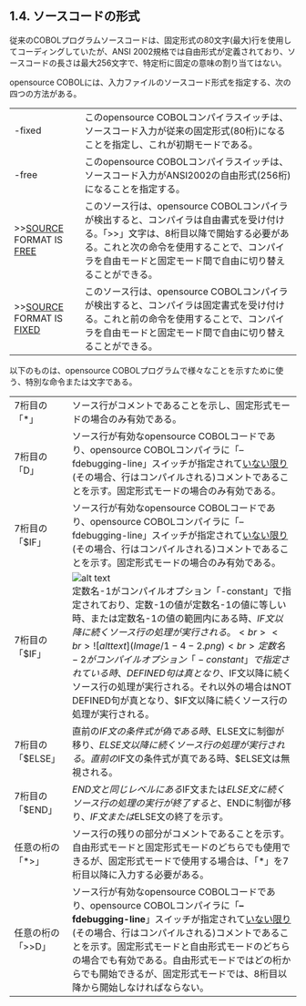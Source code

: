 ## 1.4. ソースコードの形式

従来のCOBOLプログラムソースコードは、固定形式の80文字(最大)行を使用してコーディングしていたが、ANSI 2002規格では自由形式が定義されており、ソースコードの長さは最大256文字で、特定桁に固定の意味の割り当てはない。

opensource COBOLには、入力ファイルのソースコード形式を指定する、次の四つの方法がある。

| | |
| :--- | :--- |
| -fixed | このopensource COBOLコンパイラスイッチは、ソースコード入力が従来の固定形式(80桁)になることを指定し、これが初期モードである。 |
| -free | このopensource COBOLコンパイラスイッチは、ソースコード入力がANSI2002の自由形式(256桁)になることを指定する。 |
| \>\><u>SOURCE</u> FORMAT IS <u>FREE</u> | このソース行は、opensource COBOLコンパイラが検出すると、コンパイラは自由書式を受け付ける。「\>\>」文字は、8桁目以降で開始する必要がある。これと次の命令を使用することで、コンパイラを自由モードと固定モード間で自由に切り替えることができる。 |
| \>\><u>SOURCE</u> FORMAT IS <u>FIXED</u> | このソース行は、opensource COBOLコンパイラが検出すると、コンパイラは固定書式を受け付ける。これと前の命令を使用することで、コンパイラを自由モードと固定モード間で自由に切り替えることができる。 |

以下のものは、opensource COBOLプログラムで様々なことを示すために使う、特別な命令または文字である。

| | |
| :--- | :--- |
| 7桁目の「*」 | ソース行がコメントであることを示し、固定形式モードの場合のみ有効である。 |
| 7桁目の「D」 | ソース行が有効なopensource COBOLコードであり、opensource COBOLコンパイラに「–fdebugging-line」スイッチが指定されて<u>いない限り</u>(その場合、行はコンパイルされる)コメントであることを示す。固定形式モードの場合のみ有効である。 |
| 7桁目の「$IF」 | ソース行が有効なopensource COBOLコードであり、opensource COBOLコンパイラに「–fdebugging-line」スイッチが指定されて<u>いない限り</u>(その場合、行はコンパイルされる)コメントであることを示す。固定形式モードの場合のみ有効である。 |
| 7桁目の「$IF」 | ![alt text](Image/1-4-1.png)<br>定数名-1がコンパイルオプション「-constant」で指定されており、定数-1の値が定数名-1の値に等しい時、または定数名-1の値の範囲内にある時、$IF文以降に続くソース行の処理が実行される。<br><br>![alt text](Image/1-4-2.png)<br>定数名-2がコンパイルオプション「-constant」で指定されている時、DEFINED句は真となり、$IF文以降に続くソース行の処理が実行される。それ以外の場合はNOT DEFINED句が真となり、$IF文以降に続くソース行の処理が実行される。 |
| 7桁目の「$ELSE」 | 直前の$IF文の条件式が偽である時、$ELSE文に制御が移り、$ELSE文以降に続くソース行の処理が実行される。直前の$IF文の条件式が真である時、$ELSE文は無視される。 |
| 7桁目の「$END」 | $END文と同じレベルにある$IF文または$ELSE文に続くソース行の処理の実行が終了すると、$ENDに制御が移り、$IF文または$ELSE文の終了を示す。 |
| 任意の桁の「*>」 | ソース行の残りの部分がコメントであることを示す。自由形式モードと固定形式モードのどちらでも使用できるが、固定形式モードで使用する場合は、「*」を7桁目以降に入力する必要がある。 |
| 任意の桁の「\>\>D」 | ソース行が有効なopensource COBOLコードであり、opensource COBOLコンパイラに「**–fdebugging-line**」スイッチが指定されて<u>いない限り</u>(その場合、行はコンパイルされる)コメントであることを示す。固定形式モードと自由形式モードのどちらの場合でも有効である。自由形式モードではどの桁からでも開始できるが、固定形式モードでは、8桁目以降から開始しなければならない。 |

